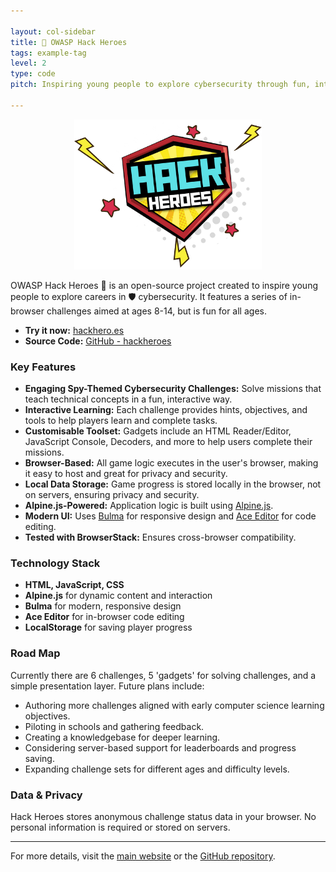 ```yaml
---

layout: col-sidebar
title: 🦸 OWASP Hack Heroes
tags: example-tag
level: 2
type: code
pitch: Inspiring young people to explore cybersecurity through fun, interactive challenges

---
```


<p align="center">
  <img src="assets/images/hackheroes.png" alt="Hack Heroes Logo" width="300"/>
</p>

OWASP Hack Heroes 🦸 is an open-source project created to inspire young people to explore careers in 🛡️ cybersecurity. It features a series of in-browser challenges aimed at ages 8-14, but is fun for all ages.

- **Try it now:** [hackhero.es](https://hackhero.es)
- **Source Code:** [GitHub - hackheroes](https://github.com/itscooper/hackheroes)

### Key Features
- **Engaging Spy-Themed Cybersecurity Challenges:** Solve missions that teach technical concepts in a fun, interactive way.
- **Interactive Learning:** Each challenge provides hints, objectives, and tools to help players learn and complete tasks.
- **Customisable Toolset:** Gadgets include an HTML Reader/Editor, JavaScript Console, Decoders, and more to help users complete their missions.
- **Browser-Based:** All game logic executes in the user's browser, making it easy to host and great for privacy and security.
- **Local Data Storage:** Game progress is stored locally in the browser, not on servers, ensuring privacy and security.
- **Alpine.js-Powered:** Application logic is built using [Alpine.js](https://alpinejs.dev/).
- **Modern UI:** Uses [Bulma](https://bulma.io/) for responsive design and [Ace Editor](https://ace.c9.io/) for code editing.
- **Tested with BrowserStack:** Ensures cross-browser compatibility.

### Technology Stack
- **HTML, JavaScript, CSS**
- **Alpine.js** for dynamic content and interaction
- **Bulma** for modern, responsive design
- **Ace Editor** for in-browser code editing
- **LocalStorage** for saving player progress

### Road Map
Currently there are 6 challenges, 5 'gadgets' for solving challenges, and a simple presentation layer. Future plans include:

* Authoring more challenges aligned with early computer science learning objectives.
* Piloting in schools and gathering feedback.
* Creating a knowledgebase for deeper learning.
* Considering server-based support for leaderboards and progress saving.
* Expanding challenge sets for different ages and difficulty levels.

### Data & Privacy
Hack Heroes stores anonymous challenge status data in your browser. No personal information is required or stored on servers.

---

For more details, visit the [main website](https://hackhero.es) or the [GitHub repository](https://github.com/itscooper/hackheroes).

